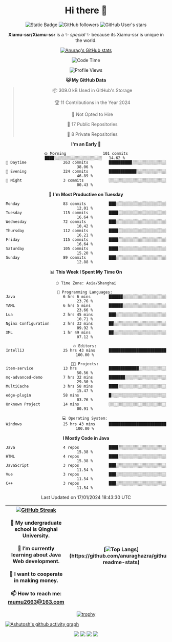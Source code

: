 
<!--

Here are some ideas to get you started:

- 🔭 I’m currently working on ...
- 🌱 I’m currently learning ...
- 👯 I’m looking to collaborate on ...
- 🤔 I’m looking for help with ...
- 💬 Ask me about ...
- 📫 How to reach me: ...
- 😄 Pronouns: ...
- ⚡ Fun fact: ...
-->

<div align=center>
  <div>
    
  # Hi there 👋
  ![Static Badge](https://img.shields.io/badge/build-pass-green)
  ![GitHub followers](https://img.shields.io/github/followers/Xiamu-ssr)
  ![GitHub User's stars](https://img.shields.io/github/stars/Xiamu-ssr)

  **Xiamu-ssr/Xiamu-ssr** is a ✨ _special_ ✨ because its Xiamu-ssr is unique in the world.
  </div>
</div>

<div align="center">

  [![Anurag's GitHub stats](https://github-readme-stats.vercel.app/api?username=Xiamu-ssr&count_private=true&show_icons=true&theme=ambient_gradient)](https://github.com/anuraghazra/github-readme-stats)

  <!--START_SECTION:waka-->
![Code Time](http://img.shields.io/badge/Code%20Time-219%20hrs%2027%20mins-blue)

![Profile Views](http://img.shields.io/badge/Profile%20Views-1-blue)

**🐱 My GitHub Data** 

> 📦 309.0 kB Used in GitHub's Storage 
 > 
> 🏆 11 Contributions in the Year 2024
 > 
> 🚫 Not Opted to Hire
 > 
> 📜 17 Public Repositories 
 > 
> 🔑 8 Private Repositories 
 > 
**I'm an Early 🐤** 

```text
🌞 Morning                101 commits         ████░░░░░░░░░░░░░░░░░░░░░   14.62 % 
🌆 Daytime                263 commits         ██████████░░░░░░░░░░░░░░░   38.06 % 
🌃 Evening                324 commits         ████████████░░░░░░░░░░░░░   46.89 % 
🌙 Night                  3 commits           ░░░░░░░░░░░░░░░░░░░░░░░░░   00.43 % 
```
📅 **I'm Most Productive on Tuesday** 

```text
Monday                   83 commits          ███░░░░░░░░░░░░░░░░░░░░░░   12.01 % 
Tuesday                  115 commits         ████░░░░░░░░░░░░░░░░░░░░░   16.64 % 
Wednesday                72 commits          ███░░░░░░░░░░░░░░░░░░░░░░   10.42 % 
Thursday                 112 commits         ████░░░░░░░░░░░░░░░░░░░░░   16.21 % 
Friday                   115 commits         ████░░░░░░░░░░░░░░░░░░░░░   16.64 % 
Saturday                 105 commits         ████░░░░░░░░░░░░░░░░░░░░░   15.20 % 
Sunday                   89 commits          ███░░░░░░░░░░░░░░░░░░░░░░   12.88 % 
```


📊 **This Week I Spent My Time On** 

```text
🕑︎ Time Zone: Asia/Shanghai

💬 Programming Languages: 
Java                     6 hrs 6 mins        ██████░░░░░░░░░░░░░░░░░░░   23.76 % 
YAML                     6 hrs 5 mins        ██████░░░░░░░░░░░░░░░░░░░   23.66 % 
Lua                      2 hrs 45 mins       ███░░░░░░░░░░░░░░░░░░░░░░   10.71 % 
Nginx Configuration      2 hrs 33 mins       ██░░░░░░░░░░░░░░░░░░░░░░░   09.92 % 
XML                      1 hr 49 mins        ██░░░░░░░░░░░░░░░░░░░░░░░   07.12 % 

🔥 Editors: 
IntelliJ                 25 hrs 43 mins      █████████████████████████   100.00 % 

🐱‍💻 Projects: 
item-service             13 hrs              █████████████░░░░░░░░░░░░   50.56 % 
mq-advanced-demo         7 hrs 32 mins       ███████░░░░░░░░░░░░░░░░░░   29.30 % 
MultiCache               3 hrs 58 mins       ████░░░░░░░░░░░░░░░░░░░░░   15.47 % 
edge-plugin              58 mins             █░░░░░░░░░░░░░░░░░░░░░░░░   03.76 % 
Unknown Project          14 mins             ░░░░░░░░░░░░░░░░░░░░░░░░░   00.91 % 

💻 Operating System: 
Windows                  25 hrs 43 mins      █████████████████████████   100.00 % 
```

**I Mostly Code in Java** 

```text
Java                     4 repos             ████░░░░░░░░░░░░░░░░░░░░░   15.38 % 
HTML                     4 repos             ████░░░░░░░░░░░░░░░░░░░░░   15.38 % 
JavaScript               3 repos             ███░░░░░░░░░░░░░░░░░░░░░░   11.54 % 
Vue                      3 repos             ███░░░░░░░░░░░░░░░░░░░░░░   11.54 % 
C++                      3 repos             ███░░░░░░░░░░░░░░░░░░░░░░   11.54 % 
```




 Last Updated on 17/01/2024 18:43:30 UTC
<!--END_SECTION:waka-->

</div>


<div align="center">

| [![GitHub Streak](https://streak-stats.demolab.com?user=Xiamu-ssr&theme=blood)](https://git.io/streak-stats) <br/><br/> 🔭 My undergraduate school is Qinghai University. <br/><br/> 🌱 I’m currently learning about Java Web development. <br/><br> 👯 I want to cooperate in making money. <br/><br/> 📫 How to reach me: mumu2663@163.com | [![Top Langs](https://github-readme-stats.vercel.app/api/top-langs/?username=Xiamu-ssr&layout=donut&langs_count=16&text_color=000&icon_color=fff&theme=graywhite")](https://github.com/anuraghazra/github-readme-stats) |
| ----- | --- |
  
</div>

<!--

[![Readme Card](https://github-readme-stats.vercel.app/api/pin/?username=Xiamu-ssr&repo=OMP-DFSG&theme=graywhite)](https://github.com/anuraghazra/github-readme-stats)

-->

<div align="center">

[![trophy](https://github-profile-trophy.vercel.app/?username=Xiamu-ssr&row=1&theme=onedark)](https://github.com/ryo-ma/github-profile-trophy)
  
</div>

[![Ashutosh's github activity graph](https://github-readme-activity-graph.vercel.app/graph?username=Xiamu-ssr&theme=react)](https://github.com/ashutosh00710/github-readme-activity-graph)

<div align="center">

[![](https://stats.justsong.cn/api/leetcode/?username=xiamusss&cn=true&theme=vue)](https://leetcode.cn/u/xiamusss/)
[![](https://stats.justsong.cn/api/zhihu?username=1138882663&theme=vue)](https://www.zhihu.com/people/1138882663)
[![](https://stats.justsong.cn/api/bilibili/?id=1398826277&theme=vue)](https://space.bilibili.com/1398826277)
[![](https://stats.justsong.cn/api/csdn?id=m0_51390969&theme=vue)](https://blog.csdn.net/m0_51390969)
  
</div>





